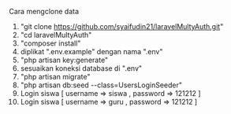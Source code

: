 Cara mengclone data

1. "git clone https://github.com/syaifudin21/laravelMultyAuth.git"
2. "cd laravelMultyAuth"
3. "composer install"
4. diplikat ".env.example" dengan nama ".env"
5. "php artisan key:generate"
6. sesuaikan koneksi database di ".env" 
7. "php artisan migrate"
8. "php artisan db:seed --class=UsersLoginSeeder"
9. Login siswa [ username => siswa , password => 121212 ]
10. Login siswa [ username => guru , password => 121212 ]